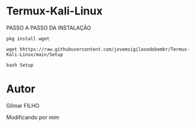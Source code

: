 # Termux-Kali-Linux

PASSO A PASSO DA INSTALAÇÃO

```
pkg install wget
```

```
wget hhttps://raw.githubusercontent.com/jovemsigilosodobembr/Termux-Kali-Linux/main/Setup
```

```
bash Setup
```



# Autor

Gilmar FILHO

Modificando por mim
